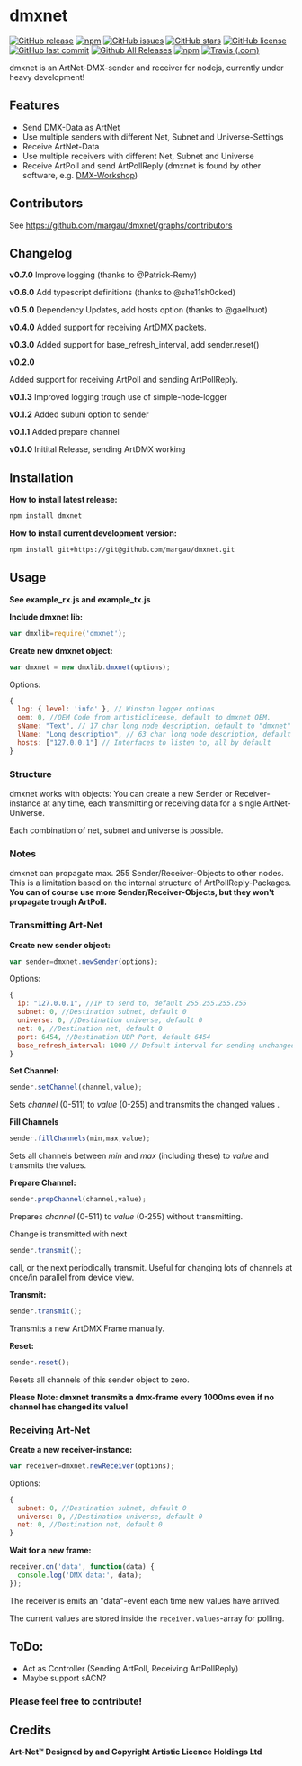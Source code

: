 # dmxnet
[![GitHub release](https://img.shields.io/github/release/margau/dmxnet.svg)](https://github.com/margau/dmxnet/releases)
[![npm](https://img.shields.io/npm/v/dmxnet.svg)](https://www.npmjs.com/package/dmxnet)
[![GitHub issues](https://img.shields.io/github/issues/margau/dmxnet.svg)](https://github.com/margau/dmxnet/issues)
[![GitHub stars](https://img.shields.io/github/stars/margau/dmxnet.svg)](https://github.com/margau/dmxnet/stargazers)
[![GitHub license](https://img.shields.io/github/license/margau/dmxnet.svg)](https://github.com/margau/dmxnet/blob/master/LICENSE)
[![GitHub last commit](https://img.shields.io/github/last-commit/margau/dmxnet.svg)](https://github.com/margau/dmxnet)
[![Github All Releases](https://img.shields.io/github/downloads/margau/dmxnet/total.svg)](https://github.com/margau/dmxnet/releases)
[![npm](https://img.shields.io/npm/dt/dmxnet.svg)](https://www.npmjs.com/package/dmxnet)
[![Travis (.com)](https://img.shields.io/travis/com/margau/dmxnet.svg)](https://travis-ci.com/margau/dmxnet)

dmxnet is an ArtNet-DMX-sender and receiver for nodejs,
currently under heavy development!

## Features

- Send DMX-Data as ArtNet
- Use multiple senders with different Net, Subnet and Universe-Settings
- Receive ArtNet-Data
- Use multiple receivers with different Net, Subnet and Universe
- Receive ArtPoll and send ArtPollReply (dmxnet is found by other software, e.g. [DMX-Workshop](https://art-net.org.uk/resources/dmx-workshop/))

## Contributors
See https://github.com/margau/dmxnet/graphs/contributors

## Changelog
**v0.7.0**
Improve logging (thanks to @Patrick-Remy)

**v0.6.0**
Add typescript definitions (thanks to @she11sh0cked)

**v0.5.0**
Dependency Updates, add hosts option (thanks to @gaelhuot)

**v0.4.0**
Added support for receiving ArtDMX packets.

**v0.3.0**
Added support for base_refresh_interval, add sender.reset()

**v0.2.0**

Added support for receiving ArtPoll and sending ArtPollReply.

**v0.1.3**
Improved logging trough use of simple-node-logger

**v0.1.2**
Added subuni option to sender

**v0.1.1**
Added prepare channel

**v0.1.0**
Initital Release, sending ArtDMX working

## Installation

**How to install latest release:**

```bash
npm install dmxnet
```

**How to install current development version:**

```bash
npm install git+https://git@github.com/margau/dmxnet.git
```

## Usage

**See example_rx.js and example_tx.js**

**Include dmxnet lib:**

```javascript
var dmxlib=require('dmxnet');
```

**Create new dmxnet object:**

```javascript
var dmxnet = new dmxlib.dmxnet(options);
```

Options:

```javascript
{
  log: { level: 'info' }, // Winston logger options
  oem: 0, //OEM Code from artisticlicense, default to dmxnet OEM.
  sName: "Text", // 17 char long node description, default to "dmxnet"
  lName: "Long description", // 63 char long node description, default to "dmxnet - OpenSource ArtNet Transceiver"
  hosts: ["127.0.0.1"] // Interfaces to listen to, all by default
}
```

### Structure
dmxnet works with objects:
You can create a new Sender or Receiver-instance at any time,
each transmitting or receiving data for a single ArtNet-Universe.

Each combination of net, subnet and universe is possible.

### Notes
dmxnet can propagate max. 255 Sender/Receiver-Objects to other nodes.
This is a limitation based on the internal structure of ArtPollReply-Packages.
**You can of course use more Sender/Receiver-Objects, but they won't propagate
trough ArtPoll.**
### Transmitting Art-Net

**Create new sender object:**

```javascript
var sender=dmxnet.newSender(options);
```

Options:

```javascript
{
  ip: "127.0.0.1", //IP to send to, default 255.255.255.255
  subnet: 0, //Destination subnet, default 0
  universe: 0, //Destination universe, default 0
  net: 0, //Destination net, default 0
  port: 6454, //Destination UDP Port, default 6454
  base_refresh_interval: 1000 // Default interval for sending unchanged ArtDmx
}
```

**Set Channel:**

```javascript
sender.setChannel(channel,value);
```

Sets *channel* (0-511) to *value* (0-255) and transmits the changed values .

**Fill Channels**

```javascript
sender.fillChannels(min,max,value);
```

Sets all channels between *min* and *max* (including these) to *value* and transmits the values.

**Prepare Channel:**

```javascript
sender.prepChannel(channel,value);
```

Prepares *channel* (0-511) to *value* (0-255) without transmitting.

Change is transmitted with next
```javascript
sender.transmit();
```
call, or the next periodically transmit. Useful for changing lots of channels at once/in parallel from device view.

**Transmit:**

```javascript
sender.transmit();
```

Transmits a new ArtDMX Frame manually.

**Reset:**

```javascript
sender.reset();
```

Resets all channels of this sender object to zero.

**Please Note: dmxnet transmits a dmx-frame every 1000ms even if no channel has changed its value!**

### Receiving Art-Net

**Create a new receiver-instance:**

```javascript
var receiver=dmxnet.newReceiver(options);
```

Options:

```javascript
{
  subnet: 0, //Destination subnet, default 0
  universe: 0, //Destination universe, default 0
  net: 0, //Destination net, default 0
}
```

**Wait for a new frame:**

```javascript
receiver.on('data', function(data) {
  console.log('DMX data:', data);
});
```

The receiver is emits an "data"-event each time new values have arrived.

The current values are stored inside the `receiver.values`-array for polling.

## ToDo:

- Act as Controller (Sending ArtPoll, Receiving ArtPollReply)
- Maybe support sACN?


### Please feel free to contribute!



## Credits

**Art-Net™ Designed by and Copyright Artistic Licence Holdings Ltd**
